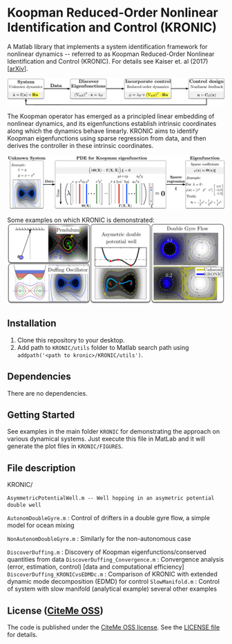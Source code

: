 # Koopman Reduced-Order Nonlinear Identification and Control (KRONIC)
A Matlab library that implements a system identification framework for nonlinear dynamics -- referred to as Koopman Reduced-Order Nonlinear Identification and Control (KRONIC). For details see  Kaiser et. al (2017)  [[arXiv](https://arxiv.org/abs/1707.01146)].

![](FIGURES/KRONIC.png)

The Koopman operator has emerged as a principled linear embedding of nonlinear dynamics, and its eigenfunctions establish intrinsic coordinates along which the dynamics behave linearly. KRONIC aims to identify Koopman eigenfunctions using sparse regression from data, and then derives the controller in these intrinsic coordinates.

![](FIGURES/SparseRegression.png)

Some examples on which KRONIC is demonstrated:
![](FIGURES/EXAMPLES.png)

## Installation

1. Clone this repository to your desktop.
2. Add path to `KRONIC/utils` folder to Matlab search path using `addpath('<path to kronic>/KRONIC/utils')`.

## Dependencies
There are no dependencies.

## Getting Started

See examples in the main folder `KRONIC` for demonstrating the approach on various dynamical systems. Just execute this file in MatLab and it will generate the plot files in `KRONIC/FIGURES`.

## File description
KRONIC/
```
AsymmetricPotentialWell.m -- Well hopping in an asymetric potential double well
```

`AutonomDoubleGyre.m`       : Control of drifters in a double gyre flow, a simple model for ocean mixing

`NonAutonomDoubleGyre.m` 	: Similarly for the non-autonomous case

`DiscoverDuffing.m`		: Discovery of Koopman eigenfunctions/conserved quantities from data
`DiscoverDuffing_Convergence.m` : Convergence analysis (error, estimation, control) [data and computational efficiency]
`DiscoverDuffing_KRONICvsEDMDc.m` : Comparison of KRONIC with extended dynamic mode decomposition (EDMD) for control 
`SlowManifold.m` : Control of system with slow manifold (analytical example)
several other examples


## License ([CiteMe OSS](https://github.com/cite-me/oss))

The code is published under the [CiteMe OSS license](https://github.com/cite-me/oss). See the [LICENSE file](LICENSE) for details.



